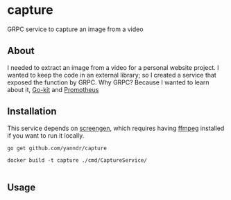 # capture
GRPC service to capture an image from a video

## About
I needed to extract an image from a video for a personal website project. I wanted to keep the code in an external library; so I created a service that exposed the function by GRPC. 
Why GRPC? Because I wanted to learn about it, [Go-kit](https://github.com/go-kit/kit) and [Promotheus](https://github.com/prometheus/client_golang)

## Installation
This service depends on [screengen](github.com/opennota/screengen), which requires having [ffmpeg](https://ffmpeg.org/) installed if you want to run it locally.

```
go get github.com/yanndr/capture

docker build -t capture ./cmd/CaptureService/


```


## Usage 